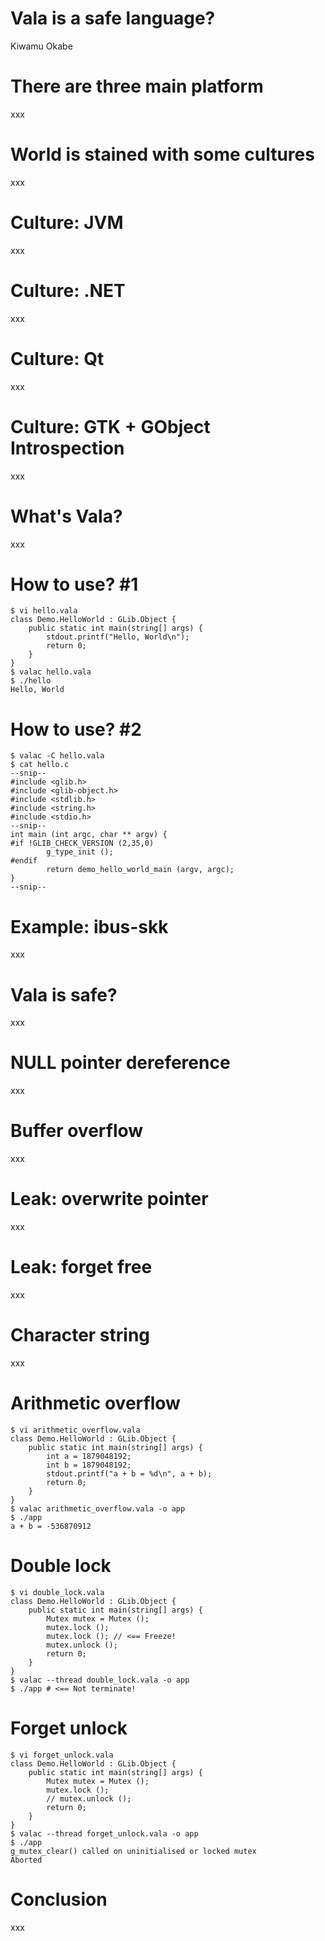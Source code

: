 # Vala is a safe language?

Kiwamu Okabe

# There are three main platform

xxx

# World is stained with some cultures

xxx

# Culture: JVM

xxx

# Culture: .NET

xxx

# Culture: Qt

xxx

# Culture: GTK + GObject Introspection

xxx

# What's Vala?

xxx

# How to use? #1

```
$ vi hello.vala
class Demo.HelloWorld : GLib.Object {
    public static int main(string[] args) {
        stdout.printf("Hello, World\n");
        return 0;
    }
}
$ valac hello.vala
$ ./hello
Hello, World
```

# How to use? #2

```
$ valac -C hello.vala
$ cat hello.c
--snip--
#include <glib.h>
#include <glib-object.h>
#include <stdlib.h>
#include <string.h>
#include <stdio.h>
--snip--
int main (int argc, char ** argv) {
#if !GLIB_CHECK_VERSION (2,35,0)
        g_type_init ();
#endif
        return demo_hello_world_main (argv, argc);
}
--snip--
```

# Example: ibus-skk

xxx

# Vala is safe?

xxx

# NULL pointer dereference

xxx

# Buffer overflow

xxx

# Leak: overwrite pointer

xxx

# Leak: forget free

xxx

# Character string

xxx

# Arithmetic overflow

```
$ vi arithmetic_overflow.vala
class Demo.HelloWorld : GLib.Object {
    public static int main(string[] args) {
        int a = 1879048192;
        int b = 1879048192;
        stdout.printf("a + b = %d\n", a + b);
        return 0;
    }
}
$ valac arithmetic_overflow.vala -o app
$ ./app
a + b = -536870912
```

# Double lock

```
$ vi double_lock.vala
class Demo.HelloWorld : GLib.Object {
    public static int main(string[] args) {
        Mutex mutex = Mutex ();
        mutex.lock ();
        mutex.lock (); // <== Freeze!
        mutex.unlock ();
        return 0;
    }
}
$ valac --thread double_lock.vala -o app
$ ./app # <== Not terminate!
```

# Forget unlock

```
$ vi forget_unlock.vala
class Demo.HelloWorld : GLib.Object {
    public static int main(string[] args) {
        Mutex mutex = Mutex ();
        mutex.lock ();
        // mutex.unlock ();
        return 0;
    }
}
$ valac --thread forget_unlock.vala -o app
$ ./app 
g_mutex_clear() called on uninitialised or locked mutex
Aborted
```

# Conclusion

xxx
